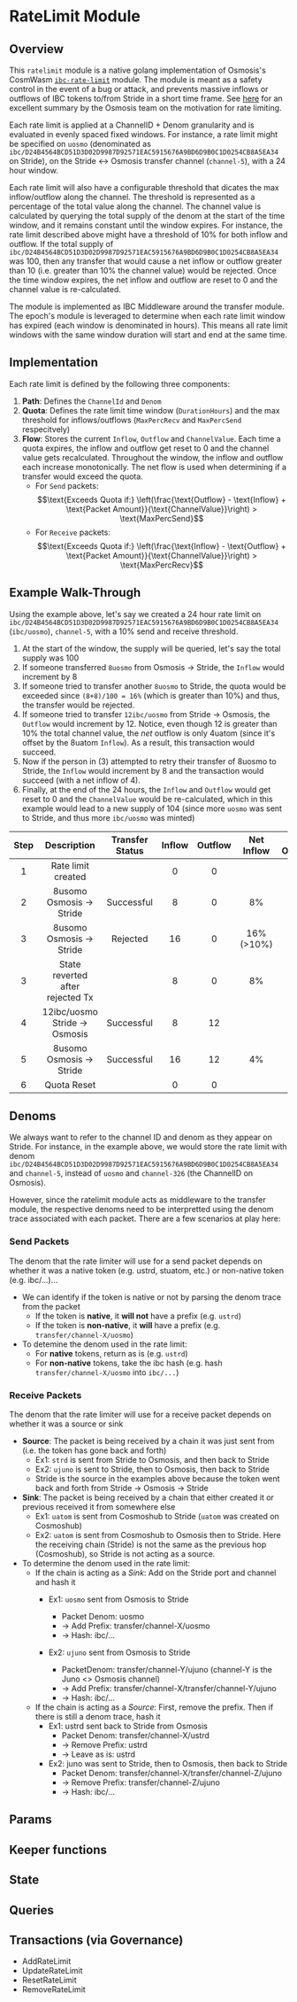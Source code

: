 # RateLimit Module
## Overview
This `ratelimit` module is a native golang implementation of Osmosis's CosmWasm [`ibc-rate-limit`](https://github.com/osmosis-labs/osmosis/tree/main/x/ibc-rate-limit) module. The module is meant as a safety control in the event of a bug or attack, and prevents massive inflows or outflows of IBC tokens to/from Stride in a short time frame. See [here](https://github.com/osmosis-labs/osmosis/tree/main/x/ibc-rate-limit#motivation) for an excellent summary by the Osmosis team on the motivation for rate limiting.

Each rate limit is applied at a ChannelID + Denom granularity and is evaluated in evenly spaced fixed windows. For instance, a rate limit might be specified on `uosmo` (denominated as `ibc/D24B4564BCD51D3D02D9987D92571EAC5915676A9BD6D9B0C1D0254CB8A5EA34` on Stride), on the Stride <-> Osmosis transfer channel (`channel-5`), with a 24 hour window. 

Each rate limit will also have a configurable threshold that dicates the max inflow/outflow along the channel. The threshold is represented as a percentage of the total value along the channel. The channel value is calculated by querying the total supply of the denom at the start of the time window, and it remains constant until the window expires. For instance, the rate limit described above might have a threshold of 10% for both inflow and outflow. If the total supply of `ibc/D24B4564BCD51D3D02D9987D92571EAC5915676A9BD6D9B0C1D0254CB8A5EA34` was 100, then any transfer that would cause a net inflow or outflow greater than 10 (i.e. greater than 10% the channel value) would be rejected. Once the time window expires, the net inflow and outflow are reset to 0 and the channel value is re-calculated.

The module is implemented as IBC Middleware around the transfer module. The epoch's module is leveraged to determine when each rate limit window has expired (each window is denominated in hours). This means all rate limit windows with the same window duration will start and end at the same time.

## Implementation
Each rate limit is defined by the following three components:
1. **Path**: Defines the `ChannelId` and `Denom`
2. **Quota**: Defines the rate limit time window (`DurationHours`) and the max threshold for inflows/outflows (`MaxPercRecv` and `MaxPercSend` respecitvely)
3. **Flow**: Stores the current `Inflow`, `Outflow` and `ChannelValue`. Each time a quota expires, the inflow and outflow get reset to 0 and the channel value gets recalculated. Throughout the window, the inflow and outflow each increase monotonically. The net flow is used when determining if a transfer would exceed the quota. 
    * For `Send` packets: 
    $$\text{Exceeds Quota if:} \left(\frac{\text{Outflow} - \text{Inflow} + \text{Packet Amount}}{\text{ChannelValue}}\right) > \text{MaxPercSend}$$
    * For `Receive` packets: 
    $$\text{Exceeds Quota if:} \left(\frac{\text{Inflow} - \text{Outflow} + \text{Packet Amount}}{\text{ChannelValue}}\right) > \text{MaxPercRecv}$$

## Example Walk-Through
Using the example above, let's say we created a 24 hour rate limit on `ibc/D24B4564BCD51D3D02D9987D92571EAC5915676A9BD6D9B0C1D0254CB8A5EA34` (`ibc/uosmo`), `channel-5`, with a 10% send and receive threshold. 
1. At the start of the window, the supply will be queried, let's say the total supply was 100
2. If someone transferred `8uosmo` from Osmosis -> Stride, the `Inflow` would increment by 8
3. If someone tried to transfer another `8uosmo` to Stride, the quota would be exceeded since `(8+8)/100 = 16%` (which is greater than 10%) and thus, the transfer would be rejected.
4. If someone tried to transfer `12ibc/uosmo` from Stride -> Osmosis, the `Outflow` would increment by 12. Notice, even though 12 is greater than 10% the total channel value, the *net* outflow is only 4uatom (since it's offset by the 8uatom `Inflow`). As a result, this transaction would succeed.
5. Now if the person in (3) attempted to retry their transfer of 8uosmo to Stride, the `Inflow` would increment by 8 and the transaction would succeed (with a net inflow of 4).
6. Finally, at the end of the 24 hours, the `Inflow` and `Outflow` would get reset to 0 and the `ChannelValue` would be re-calculated, which in this example would lead to a new supply of 104 (since more `uosmo` was sent to Stride, and thus more `ibc/uosmo` was minted)

| Step |            Description           | Transfer Status | Inflow | Outflow | Net Inflow | Net Outflow | Channel Value |
|:----:|:--------------------------------:|:---------------:|:------:|:-------:|:----------:|:-----------:|:-------------:|
|   1  |        Rate limit created        |                 |    0   |    0    |            |             |      100      |
|   2  |      8usomo Osmosis → Stride     |    Successful   |    8   |    0    |     8%     |             |      100      |
|   3  |      8usomo Osmosis → Stride     |     Rejected    |   16   |    0    | 16% (>10%) |             |      100      |
|   3  | State reverted after rejected Tx |                 |    8   |    0    |     8%     |             |      100      |
|   4  |   12ibc/uosmo Stride → Osmosis   |    Successful   |    8   |    12   |            |      4%     |      100      |
|   5  |      8usomo Osmosis → Stride     |    Successful   |   16   |    12   |     4%     |             |      100      |
|   6  |            Quota Reset           |                 |    0   |    0    |            |             |      104      |


## Denoms
We always want to refer to the channel ID and denom as they appear on Stride. For instance, in the example above, we would store the rate limit with denom `ibc/D24B4564BCD51D3D02D9987D92571EAC5915676A9BD6D9B0C1D0254CB8A5EA34` and `channel-5`, instead of `uosmo` and `channel-326` (the ChannelID on Osmosis).

However, since the ratelimit module acts as middleware to the transfer module, the respective denoms need to be interpretted using the denom trace associated with each packet. There are a few scenarios at play here: 

### Send Packets
The denom that the rate limiter will use for a send packet depends on whether it was a native token (e.g. ustrd, stuatom, etc.) or non-native token (e.g. ibc/...)...
* We can identify if the token is native or not by parsing the denom trace from the packet
    * If the token is **native**, it **will not** have a prefix (e.g. `ustrd`)
    * If the token is **non-native**, it **will** have a prefix (e.g. `transfer/channel-X/uosmo`)
* To detemine the denom used in the rate limit:
    * For **native** tokens, return as is (e.g. `ustrd`)
    * For **non-native** tokens, take the ibc hash (e.g. hash `transfer/channel-X/uosmo` into `ibc/...`)

### Receive Packets
The denom that the rate limiter will use for a receive packet depends on whether it was a source or sink
* **Source**: The packet is being received by a chain it was just sent from (i.e. the token has gone back and forth)
    * Ex1: `strd` is sent from Stride to Osmosis, and then back to Stride 
    * Ex2: `ujuno` is sent to Stride, then to Osmosis, then back to Stride 
    * Stride is the source in the examples above because the token went back and forth from Stride -> Osmosis -> Stride
* **Sink**: The packet is being received by a chain that either created it or previous received it from somewhere else
    * Ex1: `uatom` is sent from Cosmoshub to Stride (`uatom` was created on Cosmoshub)
    * Ex2: `uatom` is sent from Cosmoshub to Osmosis then to Stride. Here the receiving chain (Stride) is not the same as the previous hop (Cosmoshub), so Stride is not acting as a source.
* To determine the denom used in the rate limit:
    * If the chain is acting as a *Sink*: Add on the Stride port and channel and hash it
        * Ex1: `uosmo` sent from Osmosis to Stride
            * Packet Denom:   uosmo
            * -> Add Prefix:  transfer/channel-X/uosmo
            * -> Hash:        ibc/...

        * Ex2: `ujuno` sent from Osmosis to Stride
            * PacketDenom:    transfer/channel-Y/ujuno  (channel-Y is the Juno <> Osmosis channel)
            * -> Add Prefix:  transfer/channel-X/transfer/channel-Y/ujuno
            * -> Hash:        ibc/...
    * If the chain is acting as a *Source*: First, remove the prefix. Then if there is still a denom trace, hash it
        * Ex1: ustrd sent back to Stride from Osmosis
            * Packet Denom:      transfer/channel-X/ustrd
            * -> Remove Prefix:  ustrd
            * -> Leave as is:    ustrd
		* Ex2: juno was sent to Stride, then to Osmosis, then back to Stride
            * Packet Denom:      transfer/channel-X/transfer/channel-Z/ujuno
            * -> Remove Prefix:  transfer/channel-Z/ujuno
            * -> Hash:           ibc/...

## Params

## Keeper functions

## State

## Queries


## Transactions (via Governance)

- AddRateLimit
- UpdateRateLimit
- ResetRateLimit
- RemoveRateLimit
